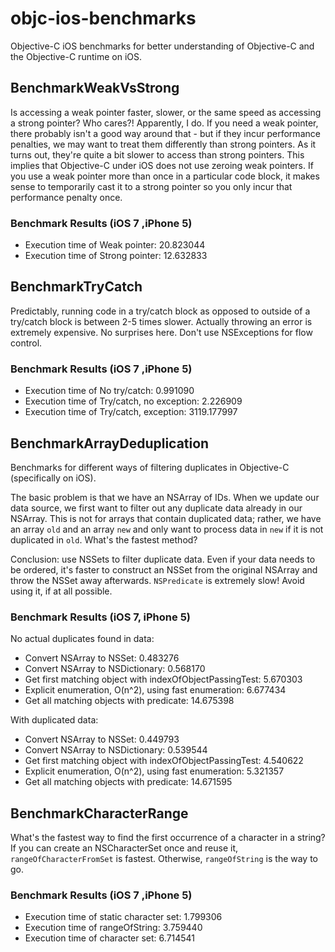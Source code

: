 # objc-ios-benchmarks

Objective-C iOS benchmarks for better understanding of Objective-C and the Objective-C runtime on iOS.

## BenchmarkWeakVsStrong

Is accessing a weak pointer faster, slower, or the same speed as accessing a strong pointer? Who cares?!
Apparently, I do. If you need a weak pointer, there probably isn't a good way around that - but if they incur
performance penalties, we may want to treat them differently than strong pointers. As it turns out, they're 
quite a bit slower to access than strong pointers. This implies that Objective-C under iOS does not use
zeroing weak pointers. If you use a weak pointer more than once in a particular code block, it makes sense
to temporarily cast it to a strong pointer so you only incur that performance penalty once.

### Benchmark Results (iOS 7 ,iPhone 5)
* Execution time of Weak pointer: 20.823044
* Execution time of Strong pointer: 12.632833

## BenchmarkTryCatch

Predictably, running code in a try/catch block as opposed to outside of a try/catch block is between 2-5 times slower.
 Actually throwing an error is extremely expensive. No surprises here. Don't use NSExceptions for flow control.

### Benchmark Results (iOS 7 ,iPhone 5)
* Execution time of No try/catch: 0.991090
* Execution time of Try/catch, no exception: 2.226909
* Execution time of Try/catch, exception: 3119.177997

## BenchmarkArrayDeduplication

Benchmarks for different ways of filtering duplicates in Objective-C (specifically on iOS).

The basic problem is that we have an NSArray of IDs. When we update our data source, we first want to
filter out any duplicate data already in our NSArray. This is not for
 arrays that contain duplicated data; rather, we have an array `old` and an array `new` and only want to process
 data in `new` if it is not duplicated in `old`. What's the fastest method?

Conclusion: use NSSets to filter duplicate data. Even if your data needs to be ordered, it's faster
 to construct an NSSet from the original NSArray and throw the NSSet away afterwards. `NSPredicate` is
 extremely slow! Avoid using it, if at all possible.

### Benchmark Results (iOS 7, iPhone 5)
No actual duplicates found in data:
* Convert NSArray to NSSet: 0.483276
* Convert NSArray to NSDictionary: 0.568170
* Get first matching object with indexOfObjectPassingTest: 5.670303
* Explicit enumeration, O(n^2), using fast enumeration: 6.677434
* Get all matching objects with predicate: 14.675398

With duplicated data:
* Convert NSArray to NSSet: 0.449793
* Convert NSArray to NSDictionary: 0.539544
* Get first matching object with indexOfObjectPassingTest: 4.540622
* Explicit enumeration, O(n^2), using fast enumeration: 5.321357
* Get all matching objects with predicate: 14.671595

## BenchmarkCharacterRange
What's the fastest way to find the first occurrence of a character in a string? If you can create an NSCharacterSet once and reuse it, `rangeOfCharacterFromSet` is
fastest. Otherwise, `rangeOfString` is the way to go.

### Benchmark Results (iOS 7 ,iPhone 5)
* Execution time of static character set: 1.799306
* Execution time of rangeOfString: 3.759440
* Execution time of character set: 6.714541
